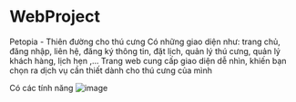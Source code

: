 # WebProject
Petopia - Thiên đường cho thú cưng
Có những giao diện như: trang chủ, đăng nhập, liên hệ, đăng ký thông tin, đặt lịch, quản lý thú cưng, quản lý khách hàng, lịch hẹn ,...
Trang web cung cấp giao diện dễ nhìn, khiến bạn chọn ra dịch vụ cần thiết dành cho thú cưng của mình

Có các tính năng
![image](https://github.com/khanguyen69/WebProject/assets/136286740/84c5ca7f-e9ec-41ec-aace-58efcc4a2743)

